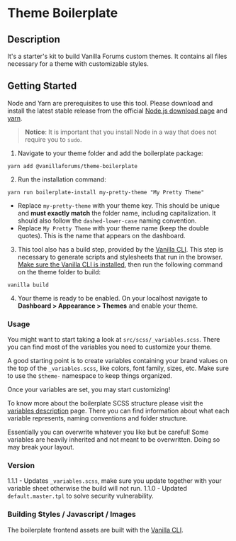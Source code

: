 # Theme Boilerplate


## Description

It's a  starter's kit to build Vanilla Forums custom themes. It contains all files necessary for a theme with customizable styles.

## Getting Started

Node and Yarn are prerequisites to use this tool. Please download and install the latest stable release from the official [Node.js download page](http://nodejs.org/download/) and [yarn](https://yarnpkg.com/en/docs/install).

> **Notice**: It is important that you install Node in a way that does not require you to `sudo`.



1. Navigate to your theme folder and add the boilerplate package:

  ```
  yarn add @vanillaforums/theme-boilerplate
  ```

2. Run the installation command:

  ```
  yarn run boilerplate-install my-pretty-theme "My Pretty Theme"
  ```

  - Replace `my-pretty-theme` with your theme key. This should be unique and **must exactly match** the folder name, including capitalization. It should also follow the `dashed-lower-case` naming convention.
  - Replace `My Pretty Theme` with your theme name (keep the double quotes). This is the name that appears on the dashboard.

3. This tool also has a build step, provided by the [Vanilla CLI](https://docs.vanillaforums.com/developer/vanilla-cli/). This step is necessary to generate scripts and stylesheets that run in the browser.
   [Make sure the Vanilla CLI is installed](https://docs.vanillaforums.com/developer/vanilla-cli/installation), then run the following command on the theme folder to build:

  ```
  vanilla build
  ```

4. Your theme is ready to be enabled. On your localhost navigate to **Dashboard > Appearance > Themes** and enable your theme.

### Usage

You might want to start taking a look at `src/scss/_variables.scss`. There you can find most of the variables you need to customize your theme.

A good starting point is to create variables containing your brand values on the top of the `_variables.scss`, like colors, font family, sizes, etc. Make sure to use the  `$theme-` namespace to keep things organized.

Once your variables are set, you may start customizing!

To know more about the boilerplate SCSS structure please visit the [variables description](https://docs.vanillaforums.com/developer/theme-boilerplate/sctructure-variables/) page.
There you can find information about what each variable represents, naming conventions and folder structure.

Essentially you can overwrite whatever you like but be careful! Some variables are heavily inherited and not meant to be overwritten. Doing so may break your layout.

### Version

1.1.1 - Updates `_variables.scss`, make sure you update together with your variable sheet otherwise the build will not run.
1.1.0 - Updated `default.master.tpl` to solve security vulnerability.

### Building Styles / Javascript / Images

The boilerplate frontend assets are built with the [Vanilla CLI](https://docs.vanillaforums.com/developer/vanilla-cli/).
